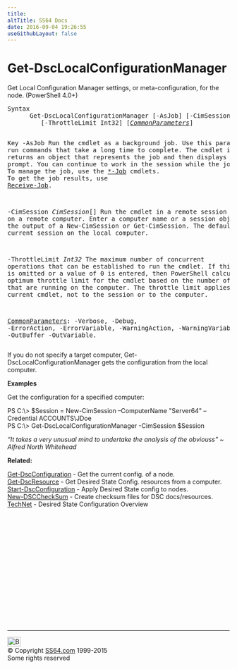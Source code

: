 ```yaml
---
title:
altTitle: SS64 Docs
date: 2016-09-04 19:26:55
useGithubLayout: false
---
```

<!-- #BeginLibraryItem "/Library/head_ps.lbi" --><!-- #EndLibraryItem --><h1>Get-DscLocalConfigurationManager</h1> 
<p>Get Local Configuration Manager settings, or meta-configuration, for the node. (PowerShell 4.0+)</p>
<pre>Syntax
      Get-DscLocalConfigurationManager [-AsJob] [-CimSession <i>CimSession</i>[]]
         [-ThrottleLimit Int32] [<a href="common.html"><i>CommonParameters</i></a>]

Key
   -AsJob
       Run the cmdlet as a background job.
       Use this parameter to run commands that take a long time to complete. 
       The cmdlet immediately returns an object that represents the job and then displays the command prompt.
       You can continue to work in the session while the job completes. To manage the job, use the <a href="start-job.html">*-Job</a> cmdlets. 
       To get the job results, use <a href="receive-job.html">Receive-Job</a>. 
        
   -CimSession <i>CimSession</i>[]
       Run the cmdlet in a remote session or on a remote computer.
       Enter a computer name or a session object, such as the output of a New-CimSession or Get-CimSession.
       The default is the current session on the local computer.
        
   -ThrottleLimit <i>Int32</i>
       The maximum number of concurrent operations that can be established to run the cmdlet.
       If this parameter is omitted or a value of 0 is entered, then PowerShell calculates an optimum throttle 
       limit for the cmdlet based on the number of CIM cmdlets that are running on the computer.
       The throttle limit applies only to the current cmdlet, not to the session or to the computer.

   <a href="common.html">CommonParameters</a>:
       -Verbose, -Debug, -ErrorAction, -ErrorVariable, -WarningAction, -WarningVariable,
       -OutBuffer -OutVariable.</pre>
<p>If you do not specify a target computer,  Get-DscLocalConfigurationManager gets the configuration from the local computer.</p>
<p><b>Examples</b></p>
<p>Get the configuration for a specified computer:</p>
<p><span class="code">PS C:\&gt; $Session = New-CimSession –ComputerName "Server64" –Credential ACCOUNTS\JDoe<br>
PS C:\&gt; Get-DscLocalConfigurationManager  -CimSession $Session</span><br>
</p>
<p class="quote"><i>“It takes a very unusual mind to undertake the analysis of the obviouss” ~ Alfred North Whitehead</i></p><p><b>Related:</b></p>
<p><a href="get-dscconfiguration.html">Get-DscConfiguration</a> - Get the current config. of a node.<br>
<a href="get-dscresource.html">Get-DscResource</a> - Get Desired State Config. resources from a computer.<br>
<a href="start-dscconfiguration.html">Start-DscConfiguration</a> - Apply Desired State config to nodes.<br>
<a href="new-dscchecksum.html">New-DSCCheckSum</a> - Create checksum files for DSC docs/resources.<br> 
<a href="https://technet.microsoft.com/en-us/library/dn249912.aspx">TechNet</a> - Desired State Configuration Overview<br>
</p><!-- #BeginLibraryItem "/Library/foot_ps.lbi" --><p>
<!-- PowerShell300 -->
<ins class="adsbygoogle" style="display:inline-block;width:300px;height:250px" data-ad-client="ca-pub-6140977852749469" data-ad-slot="6253539900"></ins>
<script>
(adsbygoogle = window.adsbygoogle || []).push({});
</script></p>
<hr>
<div id="bl" class="footer"><a href="get-dsclocalconfigurationmanager.html#"><img src="../images/top.png" width="30" height="22" alt="Back to the Top"></a></div>
<div id="br" class="footer, tagline">© Copyright <a href="../index.html">SS64.com</a> 1999-2015<br>
Some rights reserved</div><!-- #EndLibraryItem -->

